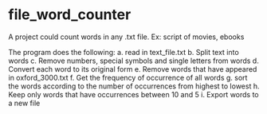# file_word_counter
A project could count words in any .txt file. Ex: script of movies, ebooks

The program does the following:
a. read in text_file.txt
b. Split text into words
c. Remove numbers, special symbols and single letters from words
d. Convert each word to its original form
e. Remove words that have appeared in oxford_3000.txt
f. Get the frequency of occurrence of all words
g. sort the words according to the number of occurrences from highest to lowest
h. Keep only words that have occurrences between 10 and 5
i. Export words to a new file
